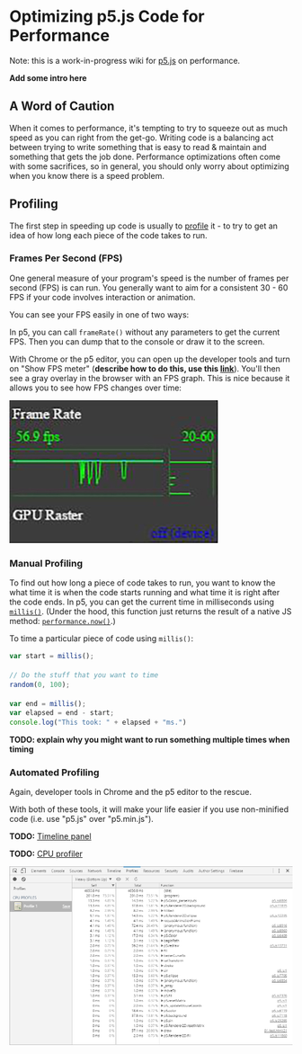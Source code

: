 Optimizing p5.js Code for Performance
=====================================

Note: this is a work-in-progress wiki for [p5.js](https://github.com/processing/p5.js) on performance.

**Add some intro here**

A Word of Caution
-----------------

When it comes to performance, it's tempting to try to squeeze out as much speed as you can right from the get-go. Writing code is a balancing act between trying to write something that is easy to read & maintain and something that gets the job done. Performance optimizations often come with some sacrifices, so in general, you should only worry about optimizing when you know there is a speed problem.

Profiling
---------

The first step in speeding up code is usually to [profile](https://en.wikipedia.org/wiki/Profiling_(computer_programming)) it - to try to get an idea of how long each piece of the code takes to run.

### Frames Per Second (FPS)

One general measure of your program's speed is the number of frames per second (FPS) is can run. You generally want to aim for a consistent 30 - 60 FPS if your code involves interaction or animation.

You can see your FPS easily in one of two ways:

In p5, you can call `frameRate()` without any parameters to get the current FPS. Then you can dump that to the console or draw it to the screen.

With Chrome or the p5 editor, you can open up the developer tools and turn on "Show FPS meter" (**describe how to do this, use this [link](https://developers.google.com/web/tools/chrome-devtools/settings?hl=en#drawer-tabs)**). You'll then see a gray overlay in the browser with an FPS graph. This is nice because it allows you to see how FPS changes over time:

![Chrome FPS Meter](images/chrome-fps.jpg)

### Manual Profiling

To find out how long a piece of code takes to run, you want to know the what time it is when the code starts running and what time it is right after the code ends. In p5, you can get the current time in milliseconds using [`millis()`](http://p5js.org/reference/#/p5/millis). (Under the hood, this function just returns the result of a native JS method: [`performance.now()`](https://developer.mozilla.org/en-US/docs/Web/API/Performance/now)\.\)

To time a particular piece of code using `millis()`:

```js
var start = millis();

// Do the stuff that you want to time
random(0, 100);

var end = millis();
var elapsed = end - start;
console.log("This took: " + elapsed + "ms.")
```

**TODO: explain why you might want to run something multiple times when timing**

### Automated Profiling

Again, developer tools in Chrome and the p5 editor to the rescue.

With both of these tools, it will make your life easier if you use non-minified code (i.e. use "p5.js" over "p5.min.js").

**TODO:** [Timeline panel](https://developers.google.com/web/tools/chrome-devtools/profile/evaluate-performance/timeline-tool#profile-js)

**TODO:** [CPU profiler](https://developers.google.com/web/tools/chrome-devtools/profile/rendering-tools/js-execution?hl=en)

![Chrome CPU Profiler](images/chrome-cpu-profiler.png)
